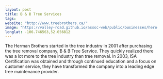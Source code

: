 ```yaml
---
layout: post
title: B & B Tree Services
tags:
website: "http://www.treebrothers.ca/"
image: "https://valley-road.github.io/assoc-web/public/businesses/hero-bb-tree-service.png"
longlat: -106.746563,52.056812
---
```

The Herman Brothers started in the tree industry in 2001 after purchasing the tree removal company, B & B Tree Service. They quickly realized there was a lot more to the tree industry than tree removal. In 2003, ISA Certification was obtained and through continued education and a focus on customer service, they have transformed the company into a leading edge tree maintenance provider.

